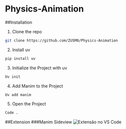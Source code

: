 # Physics-Animation
##Installation

1. Clone the repo
```sh
git clone https://github.com/ZUSM0/Physics-Animation
```

2. Install uv
```sh
pip install uv
```

3. Initialize the Project with uv
```sh
Uv init
```

4. Add Manim to the Project
```sh
Uv add manim
```

5. Open the Project
```sh
Code .
```

##Extension
###Manim Sideview
![Extensão no VS Code](https://rickaym.gallerycdn.vsassets.io/extensions/rickaym/manim-sideview/0.2.16/1730436193999/Microsoft.VisualStudio.Services.Icons.Default)